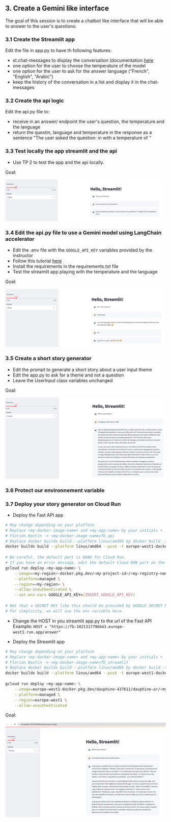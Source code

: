 
## 3. Create a Gemini like interface

The goal of this session is to create a chatbot like interface that will be able to answer to the user's questions.

### 3.1 Create the Streamlit app

Edit the file in app.py to have th following features:
- st.chat-messages to display the conversation (documentation [here](https://docs.streamlit.io/develop/api-reference/chat/st.chat_message)
- one option for the user to choose the temperature of the model
- one option for the user to ask for the answer language ("French", "English", "Arabic")
- keep the history of the conversation in a list and display it in the chat-messages

### 3.2 Create the api logic

Edit the api.py file to:
- receive in an answer/ endpoint the user's question, the temperature and the language
- return the questin, language and temperature in the response as a sentence "The user asked the question: <question> in <language> with a temperature of <temperature>"

### 3.3 Test locally the app streamlit and the api
- Use TP 2 to test the app and the api locally.

Goal:

![TP 3.1](../../docs/tp_3_1.png)

### 3.4 Edit the api.py file to use a Gemini model using LangChain accelerator
- Edit the .env file with the `GOOGLE_API_KEY` variables provided by the instructor
- Follow this tutorial [here](https://python.langchain.com/docs/integrations/chat/google_generative_ai/)
- Install the requirements in the requirements.txt file
- Test the streamlit app playing with the temperature and the language

Goal:

![TP 3.2](../../docs/tp_3_2.png)

### 3.5 Create a short story generator

- Edit the prompt to generate a short story about a user input theme
- Edit the app.py to ask for a theme and not a question
- Leave the UserInput class variables unchanged

Goal:

![TP 3.3](../../docs/tp_3_3.png)


### 3.6 Protect our environnement variable


### 3.7 Deploy your story generator on Cloud Run
- Deploy the Fast API app
```bash
# May change depending on your platform
# Replace <my-docker-image-name> and <my-app-name> by your initials + _api
# Florian Bastin -> <my-docker-image-name>fb_api
# Replace docker buildx build --platform linux/amd64 by docker build -t if it does not work
docker buildx build --platform linux/amd64 --push -t europe-west1-docker.pkg.dev/dauphine-437611/dauphine-ar/<my-docker-name>:latest -f Dockerfile_api .

# Be careful, the default port is 8080 for Cloud Run.
# If you have an error message, edit the default Cloud RUN port on the interface or in command line
gcloud run deploy <my-app-name> \
    --image=<my-region>-docker.pkg.dev/<my-project-id>/<my-registry-name>/<my-docker-image-name>:latest \
    --platform=managed \
    --region=<my-region> \
    --allow-unauthenticated \
    --set-env-vars GOOGLE_API_KEY=[INSERT_GOOGLE_API_KEY]

# Not that a SECRET KEY like this should be provided by GOOGLE SECRET MANAGER for more safety.
# For simplicity, we will use the env variable here.
```


- Change the HOST in you streamlit app.py to the url of the Fast API
Example: `HOST = "https://fb-1021317796643.europe-west1.run.app/answer"`

- Deploy the Streamlit app
```bash
# May change depending on your platform
# Replace <my-docker-image-name> and <my-app-name> by your initials + _streamlit
# Florian Bastin -> <my-docker-image-name>fb_streamlit
# Replace docker buildx build --platform linux/amd64 by docker build -t if it does not work
docker buildx build --platform linux/amd64 --push -t europe-west1-docker.pkg.dev/dauphine-437611/dauphine-ar/<my-docker-name>:latest -f Dockerfile .

gcloud run deploy <my-app-name> \
    --image=europe-west1-docker.pkg.dev/dauphine-437611/dauphine-ar/<my-docker-image-name>:latest \
    --platform=managed \
    --region=europe-west1 \
    --allow-unauthenticated
```

Goal:

![TP 3.4](../../docs/tp_3_4.png)